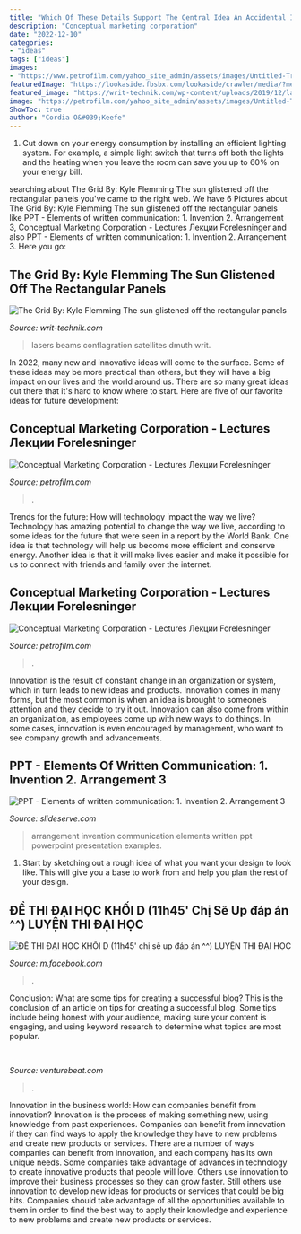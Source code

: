 ```yaml
---
title: "Which Of These Details Support The Central Idea An Accidental Invention - Arrangement Invention Communication Elements Written Ppt Powerpoint Presentation Examples"
description: "Conceptual marketing corporation"
date: "2022-12-10"
categories:
- "ideas"
tags: ["ideas"]
images:
- "https://www.petrofilm.com/yahoo_site_admin/assets/images/Untitled-TrueColor-05.298123640_std.jpg"
featuredImage: "https://lookaside.fbsbx.com/lookaside/crawler/media/?media_id=2156849024449287"
featured_image: "https://writ-technik.com/wp-content/uploads/2019/12/laser-2-768x576.jpg"
image: "https://petrofilm.com/yahoo_site_admin/assets/images/Untitled-TrueColor-02.308221933_std.jpg"
ShowToc: true
author: "Cordia O&#039;Keefe"
---
```



1. Cut down on your energy consumption by installing an efficient lighting system. For example, a simple light switch that turns off both the lights and the heating when you leave the room can save you up to 60% on your energy bill.

	

		
searching about The Grid By: Kyle Flemming The sun glistened off the rectangular panels you've came to the right web. We have 6 Pictures about The Grid By: Kyle Flemming The sun glistened off the rectangular panels like PPT - Elements of written communication: 1. Invention 2. Arrangement 3, Conceptual Marketing Corporation - Lectures Лекции Forelesninger and also PPT - Elements of written communication: 1. Invention 2. Arrangement 3. Here you go:
		
    
## The Grid By: Kyle Flemming The Sun Glistened Off The Rectangular Panels

<img loading=lazy src="https://writ-technik.com/wp-content/uploads/2019/12/laser-2-768x576.jpg" onerror="this.onerror=null;this.src='https://tse3.mm.bing.net/th?id=OIP.IG616ZWUxNrZ8PfvfjVI1QHaFj&amp;pid=15.1';" alt="The Grid By: Kyle Flemming The sun glistened off the rectangular panels">

_Source: writ-technik.com_

>lasers beams conflagration satellites dmuth writ. 

	

In 2022, many new and innovative ideas will come to the surface. Some of these ideas may be more practical than others, but they will have a big impact on our lives and the world around us. There are so many great ideas out there that it's hard to know where to start. Here are five of our favorite ideas for future development:

    
## Conceptual Marketing Corporation - Lectures Лекции Forelesninger

<img loading=lazy src="https://petrofilm.com/yahoo_site_admin/assets/images/Untitled-TrueColor-02.308221933_std.jpg" onerror="this.onerror=null;this.src='https://tse2.mm.bing.net/th?id=OIP.l68_IrNZBYlLXoj6fJa51QHaDi&amp;pid=15.1';" alt="Conceptual Marketing Corporation - Lectures Лекции Forelesninger">

_Source: petrofilm.com_

>. 

	

Trends for the future: How will technology impact the way we live?
Technology has amazing potential to change the way we live, according to some ideas for the future that were seen in a report by the World Bank. One idea is that technology will help us become more efficient and conserve energy. Another idea is that it will make lives easier and make it possible for us to connect with friends and family over the internet.

    
## Conceptual Marketing Corporation - Lectures Лекции Forelesninger

<img loading=lazy src="https://www.petrofilm.com/yahoo_site_admin/assets/images/Untitled-TrueColor-05.298123640_std.jpg" onerror="this.onerror=null;this.src='https://tse3.mm.bing.net/th?id=OIP.u8C_wz8RTAHIV-HmVm5C0AHaEv&amp;pid=15.1';" alt="Conceptual Marketing Corporation - Lectures Лекции Forelesninger">

_Source: petrofilm.com_

>. 

	

Innovation is the result of constant change in an organization or system, which in turn leads to new ideas and products. Innovation comes in many forms, but the most common is when an idea is brought to someone’s attention and they decide to try it out. Innovation can also come from within an organization, as employees come up with new ways to do things. In some cases, innovation is even encouraged by management, who want to see company growth and advancements.

    
## PPT - Elements Of Written Communication: 1. Invention 2. Arrangement 3

<img loading=lazy src="https://image.slideserve.com/159508/strategy-2-arrangement-l.jpg" onerror="this.onerror=null;this.src='https://tse4.mm.bing.net/th?id=OIP.kQlZRcQKdhbYr17KtqdpEwHaFj&amp;pid=15.1';" alt="PPT - Elements of written communication: 1. Invention 2. Arrangement 3">

_Source: slideserve.com_

>arrangement invention communication elements written ppt powerpoint presentation examples. 

	

1. Start by sketching out a rough idea of what you want your design to look like. This will give you a base to work from and help you plan the rest of your design.

    
## ĐỀ THI ĐẠI HỌC KHỐI D (11h45&#039; Chị Sẽ Up đáp án ^^) LUYỆN THI ĐẠI HỌC

<img loading=lazy src="https://lookaside.fbsbx.com/lookaside/crawler/media/?media_id=2156849024449287" onerror="this.onerror=null;this.src='https://tse3.mm.bing.net/th?id=OIP.AbdEf6wRJRw5p1gBDH5kxwHaLD&amp;pid=15.1';" alt="ĐỀ THI ĐẠI HỌC KHỐI D (11h45&#039; chị sẽ up đáp án ^^) LUYỆN THI ĐẠI HỌC">

_Source: m.facebook.com_

>. 

	

Conclusion: What are some tips for creating a successful blog?
This is the conclusion of an article on tips for creating a successful blog. 
Some tips include being honest with your audience, making sure your content is engaging, and using keyword research to determine what topics are most popular.

    
## 

<img loading=lazy src="https://venturebeat.com/wp-content/uploads/2019/11/IMG_0627.jpeg" onerror="this.onerror=null;this.src='https://tse3.mm.bing.net/th?id=OIP.79piEcuSsqVz_UQn6SRnkwHaEV&amp;pid=15.1';" alt="">

_Source: venturebeat.com_

>. 

	

Innovation in the business world: How can companies benefit from innovation?
Innovation is the process of making something new, using knowledge from past experiences. Companies can benefit from innovation if they can find ways to apply the knowledge they have to new problems and create new products or services. There are a number of ways companies can benefit from innovation, and each company has its own unique needs. Some companies take advantage of advances in technology to create innovative products that people will love. Others use innovation to improve their business processes so they can grow faster. Still others use innovation to develop new ideas for products or services that could be big hits. Companies should take advantage of all the opportunities available to them in order to find the best way to apply their knowledge and experience to new problems and create new products or services.

